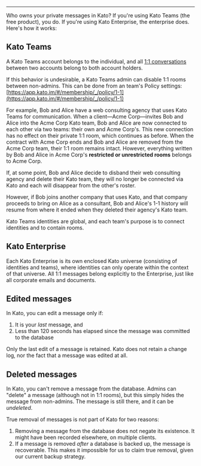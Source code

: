 ***

Who owns your private messages in Kato? If you're using Kato Teams (the free product), you do. If you're using Kato Enterprise, the enterprise does. Here's how it works:

## Kato Teams
A Kato Teams account belongs to the individual, and all [1:1 conversations](/articles/en/general/room-types) between two accounts belong to both account holders.

If this behavior is undesirable, a Kato Teams admin can disable 1:1 rooms between non-admins. This can be done from an team's Policy settings: [https://app.kato.im/#/membership/_/policy/1-1](https://app.kato.im/#/membership/_/policy/1-1)

For example, Bob and Alice have a web consulting agency that uses Kato Teams for communication. When a client—Acme Corp—invites Bob and Alice into the Acme Corp Kato team, Bob and Alice are now connected to each other via two teams: their own and Acme Corp's. This new connection has no effect on their private 1:1 room, which continues as before. When the contract with Acme Corp ends and Bob and Alice are removed from the Acme Corp team, their 1:1 room remains intact. However, everything written by Bob and Alice in Acme Corp's **restricted or unrestricted rooms** belongs to Acme Corp.

If, at some point, Bob and Alice decide to disband their web consulting agency and delete their Kato team, they will no longer be connected via Kato and each will disappear from the other's roster.

However, if Bob joins another company that uses Kato, and that company proceeds to bring on Alice as a consultant, Bob and Alice's 1-1 history will resume from where it ended when they deleted their agency's Kato team.

Kato Teams identities are global, and each team's purpose is to connect identities and to contain rooms.

## Kato Enterprise
Each Kato Enterprise is its own enclosed Kato universe (consisting of identities and teams), where identities can only operate within the context of that universe. All 1:1 messages belong explicitly to the Enterprise, just like all corporate emails and documents.

## Edited messages
In Kato, you can edit a message only if:

1.  It is your _last_ message, and
2.  Less than 120 seconds has elapsed since the message was committed to the database

Only the last edit of a message is retained. Kato does not retain a change log, nor the fact that a message was edited at all. 

## Deleted messages
In Kato, you can't remove a message from the database. Admins can "delete" a message (although not in 1:1 rooms), but this simply hides the message from non-admins. The message is still there, and it can be _undeleted_.

True removal of messages is not part of Kato for two reasons:

1.  Removing a message from the database does not negate its existence. It might have been recorded elsewhere, on multiple clients.
2.  If a message is removed _after_ a database is backed up, the message is recoverable. This makes it impossible for us to claim true removal, given our current backup strategy.
